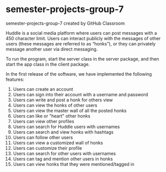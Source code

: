 # semester-projects-group-7
semester-projects-group-7 created by GitHub Classroom

Huddle is a social media platform where users can post messages with a 450 character limit. Users can interact publicly with the messages of other users (these messages are referred to as “honks”), or they can privately message another user via direct messaging.

To run the program, start the server class in the server package, and then start the app class in the client package. 

In the first release of the software, we have implemented the following features:
1. Users can create an account
2. Users can sign into their account with a username and password
3. Users can write and post a honk for others view
4. Users can view the honks of other users
5. Users can view the master wall of all the posted honks
6. Users can like or "heart" other honks
7. Users can view other profiles
8. Users can search for Huddle users with usernames
9. Users can search and view honks with hashtags
10. Users can follow other users
11. Users can view a customized wall of honks
12. Users can customize their profile
13. Users can search for other users with usernames
14. Users can tag and mention other users in honks
15. Users can view honks that they were mentioned/tagged in
